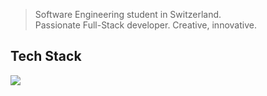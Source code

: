 > Software Engineering student in Switzerland. <br>
> Passionate Full-Stack developer. Creative, innovative.

## Tech Stack
<img src="https://skillicons.dev/icons?i=nextjs,react,vite,angular,ts,mongodb,firebase,notion,md,figma"/>
